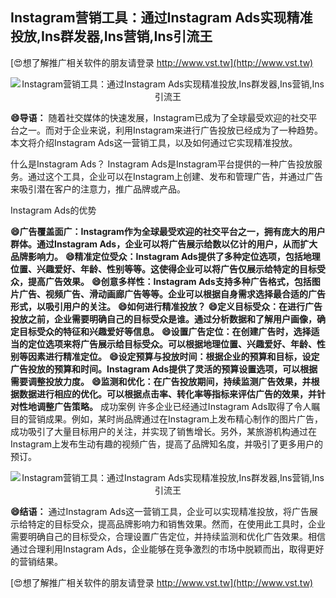 ## **Instagram营销工具：通过Instagram Ads实现精准投放,Ins群发器,Ins营销,Ins引流王**

[😍想了解推广相关软件的朋友请登录 http://www.vst.tw](http://www.vst.tw)

 <center><img src="https://vst.tw/MP4/tuiguang/png/7.png" alt="Instagram营销工具：通过Instagram Ads实现精准投放,Ins群发器,Ins营销,Ins引流王"></center>

**😄导语：**
随着社交媒体的快速发展，Instagram已成为了全球最受欢迎的社交平台之一。而对于企业来说，利用Instagram来进行广告投放已经成为了一种趋势。本文将介绍Instagram Ads这一营销工具，以及如何通过它实现精准投放。

什么是Instagram Ads？
Instagram Ads是Instagram平台提供的一种广告投放服务。通过这个工具，企业可以在Instagram上创建、发布和管理广告，并通过广告来吸引潜在客户的注意力，推广品牌或产品。

Instagram Ads的优势

**😄广告覆盖面广：Instagram作为全球最受欢迎的社交平台之一，拥有庞大的用户群体。通过Instagram Ads，企业可以将广告展示给数以亿计的用户，从而扩大品牌影响力。**
**😄精准定位受众：Instagram Ads提供了多种定位选项，包括地理位置、兴趣爱好、年龄、性别等等。这使得企业可以将广告仅展示给特定的目标受众，提高广告效果。**
**😄创意多样性：Instagram Ads支持多种广告格式，包括图片广告、视频广告、滑动画廊广告等等。企业可以根据自身需求选择最合适的广告形式，以吸引用户的关注。**
**😄如何进行精准投放？**
**😄定义目标受众：在进行广告投放之前，企业需要明确自己的目标受众是谁。通过分析数据和了解用户画像，确定目标受众的特征和兴趣爱好等信息。**
**😄设置广告定位：在创建广告时，选择适当的定位选项来将广告展示给目标受众。可以根据地理位置、兴趣爱好、年龄、性别等因素进行精准定位。**
**😄设定预算与投放时间：根据企业的预算和目标，设定广告投放的预算和时间。Instagram Ads提供了灵活的预算设置选项，可以根据需要调整投放力度。**
**😄监测和优化：在广告投放期间，持续监测广告效果，并根据数据进行相应的优化。可以根据点击率、转化率等指标来评估广告的效果，并针对性地调整广告策略。**
成功案例 许多企业已经通过Instagram Ads取得了令人瞩目的营销成果。例如，某时尚品牌通过在Instagram上发布精心制作的图片广告，成功吸引了大量目标用户的关注，并实现了销售增长。另外，某旅游机构通过在Instagram上发布生动有趣的视频广告，提高了品牌知名度，并吸引了更多用户的预订。

 <center><img src="https://vst.tw/MP4/tuiguang/png/7.png" alt="Instagram营销工具：通过Instagram Ads实现精准投放,Ins群发器,Ins营销,Ins引流王"></center>

**😄结语：**
通过Instagram Ads这一营销工具，企业可以实现精准投放，将广告展示给特定的目标受众，提高品牌影响力和销售效果。然而，在使用此工具时，企业需要明确自己的目标受众，合理设置广告定位，并持续监测和优化广告效果。相信通过合理利用Instagram Ads，企业能够在竞争激烈的市场中脱颖而出，取得更好的营销结果。

[😍想了解推广相关软件的朋友请登录 http://www.vst.tw](http://www.vst.tw)



